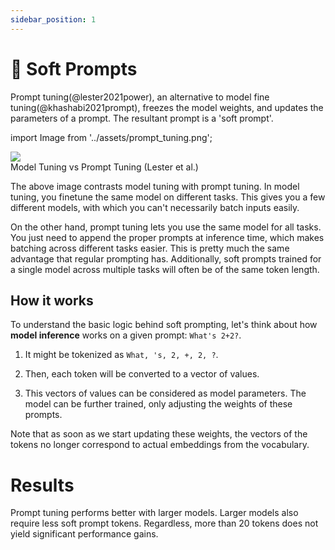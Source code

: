 ```yaml
---
sidebar_position: 1
---
```


# 🔴 Soft Prompts

Prompt tuning(@lester2021power), an alternative to model fine tuning(@khashabi2021prompt), freezes the model weights, and updates the parameters of a prompt. The resultant prompt is a 'soft prompt'.


import Image from '../assets/prompt_tuning.png';

<div style={{textAlign: 'center'}}>
  <img src={Image} style={{width: "500px"}} />
</div>

<div style={{textAlign: 'center'}}>
Model Tuning vs Prompt Tuning (Lester et al.)
</div>

The above image contrasts model tuning with prompt tuning. 
In model tuning, you finetune the same model on different tasks. This gives you
a few different models, with which you can't necessarily batch inputs easily.

On the other hand, prompt tuning lets you use the same model for all tasks. You 
just need to append the proper prompts at inference time, which makes batching across
different tasks easier. This is pretty much the same advantage that regular prompting
has. Additionally, soft prompts trained for a single model across
multiple tasks will often be of the same token length.

## How it works

To understand the basic logic behind soft prompting, let's think about how **model inference** works
on a given prompt: `What's 2+2?`.

1) It might be tokenized as `What, 's, 2, +, 2, ?`. 

2) Then, each token will be converted to a vector of values.

3) This vectors of values can be considered as model parameters. The model can be further
trained, only adjusting the weights of these prompts.

Note that as soon as we start updating these weights, the vectors of the tokens no
longer correspond to actual embeddings from the vocabulary.

# Results 

Prompt tuning performs better with larger models. Larger models also require less
soft prompt tokens. Regardless, more than 20 tokens does not yield significant performance gains.